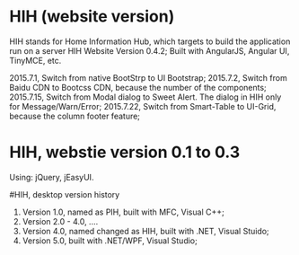 # HIH (website version)
HIH stands for Home Information Hub, which targets to build the application run on a server 
HIH Website Version 0.4.2;
Built with AngularJS, Angular UI, TinyMCE, etc.

2015.7.1, Switch from native BootStrp to UI Bootstrap;
2015.7.2, Switch from Baidu CDN to Bootcss CDN, because the number of the components;
2015.7.15, Switch from Modal dialog to Sweet Alert. The dialog in HIH only for Message/Warn/Error; 
2015.7.22, Switch from Smart-Table to UI-Grid, because the column footer feature;


# HIH, webstie version 0.1 to 0.3
Using: jQuery, jEasyUI.


#HIH, desktop version history
1. Version 1.0, named as PIH, built with MFC, Visual C++;
2. Version 2.0 - 4.0, ....
3. Version 4.0, named changed as HIH, built with .NET, Visual Stuido;
4. Version 5.0, built with .NET/WPF, Visual Studio;



